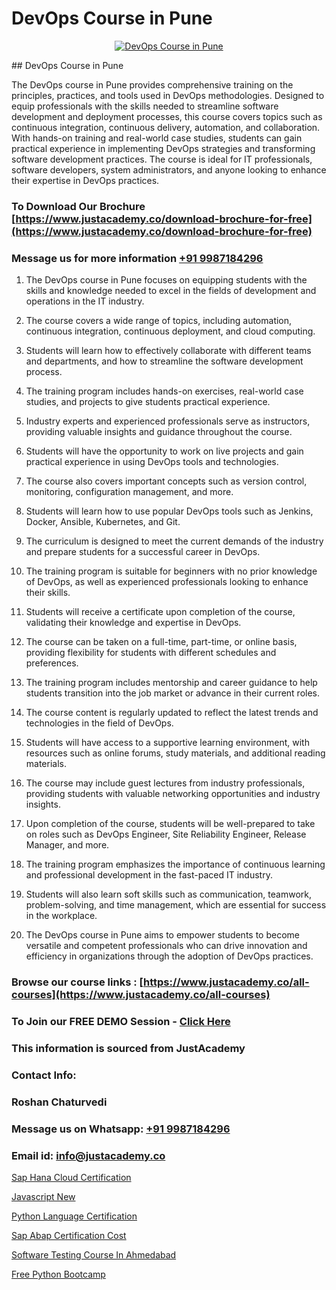 # DevOps Course in Pune

<p align="center">
  <a href="https://justacademy.co/program-detail/software-testing">
    <img src="https://justacademy.co/storage2/program_images/1704700438.webp" alt="DevOps Course in Pune">
  </a>
</p>
## DevOps Course in Pune

The DevOps course in Pune provides comprehensive training on the principles, practices, and tools used in DevOps methodologies. Designed to equip professionals with the skills needed to streamline software development and deployment processes, this course covers topics such as continuous integration, continuous delivery, automation, and collaboration. With hands-on training and real-world case studies, students can gain practical experience in implementing DevOps strategies and transforming software development practices. The course is ideal for IT professionals, software developers, system administrators, and anyone looking to enhance their expertise in DevOps practices.
### To Download Our Brochure [https://www.justacademy.co/download-brochure-for-free](https://www.justacademy.co/download-brochure-for-free)
### Message us for more information [+91 9987184296](https://api.whatsapp.com/send?phone=919987184296)
1) The DevOps course in Pune focuses on equipping students with the skills and knowledge needed to excel in the fields of development and operations in the IT industry.

2) The course covers a wide range of topics, including automation, continuous integration, continuous deployment, and cloud computing.

3) Students will learn how to effectively collaborate with different teams and departments, and how to streamline the software development process.

4) The training program includes hands-on exercises, real-world case studies, and projects to give students practical experience.

5) Industry experts and experienced professionals serve as instructors, providing valuable insights and guidance throughout the course.

6) Students will have the opportunity to work on live projects and gain practical experience in using DevOps tools and technologies.

7) The course also covers important concepts such as version control, monitoring, configuration management, and more.

8) Students will learn how to use popular DevOps tools such as Jenkins, Docker, Ansible, Kubernetes, and Git.

9) The curriculum is designed to meet the current demands of the industry and prepare students for a successful career in DevOps.

10) The training program is suitable for beginners with no prior knowledge of DevOps, as well as experienced professionals looking to enhance their skills.

11) Students will receive a certificate upon completion of the course, validating their knowledge and expertise in DevOps.

12) The course can be taken on a full-time, part-time, or online basis, providing flexibility for students with different schedules and preferences.

13) The training program includes mentorship and career guidance to help students transition into the job market or advance in their current roles.

14) The course content is regularly updated to reflect the latest trends and technologies in the field of DevOps.

15) Students will have access to a supportive learning environment, with resources such as online forums, study materials, and additional reading materials.

16) The course may include guest lectures from industry professionals, providing students with valuable networking opportunities and industry insights.

17) Upon completion of the course, students will be well-prepared to take on roles such as DevOps Engineer, Site Reliability Engineer, Release Manager, and more.

18) The training program emphasizes the importance of continuous learning and professional development in the fast-paced IT industry.

19) Students will also learn soft skills such as communication, teamwork, problem-solving, and time management, which are essential for success in the workplace.

20) The DevOps course in Pune aims to empower students to become versatile and competent professionals who can drive innovation and efficiency in organizations through the adoption of DevOps practices.

### Browse our course links : [https://www.justacademy.co/all-courses](https://www.justacademy.co/all-courses) 
### To Join our FREE DEMO Session - [Click Here](https://www.justacademy.co/register-for-course-demo)


### This information is sourced from JustAcademy
### Contact Info:
### Roshan Chaturvedi
### Message us on Whatsapp: [+91 9987184296](https://api.whatsapp.com/send?phone=919987184296)
### Email id: [info@justacademy.co](mailto:info@justacademy.co)
                
[Sap Hana Cloud Certification](https://www.linkedin.com/pulse/sap-hana-cloud-certification-software-training-sunnyvale-fjjpc/)

[Javascript New](https://www.linkedin.com/pulse/javascript-new-software-training-mountain-view-ktkfe?trackingId=s5y4yZqQlubBEZYpkoa7hw%3D%3D&lipi=urn%3Ali%3Apage%3Ad_flagship3_company_admin%3BRmRTtwAISLyMmFqcBdL04g%3D%3D)

[Python Language Certification](https://medium.com/@justacademytraining/python-language-certification-c11caa4187b7)

[Sap Abap Certification Cost](https://medium.com/@kamblerajas684/sap-abap-certification-cost-061ffc7d1f96)

[Software Testing Course In Ahmedabad](https://justacademyin.github.io/justacademy/software-testing-course-in-ahmedabad)

[Free Python Bootcamp](https://justacademyin.github.io/justacademy/free-python-bootcamp)

